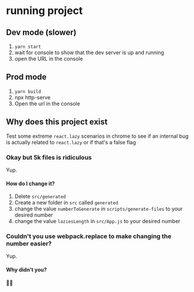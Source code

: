 # running project

## Dev mode (slower)
1. `yarn start`
2. wait for console to show that the dev server is up and running
3. open the URL in the console

## Prod mode
1. `yarn build`
2. npx http-serve
3. Open the url in the console

## Why does this project exist

Test some extreme `react.lazy` scenarios in chrome to see if an internal bug is actually related to `react.lazy` or if that's a false flag

### Okay but 5k files is ridiculous

Yup.

#### How do I change it?

1. Delete `src/generated`
2. Create a new folder in `src` called `generated`
3. change the value `numberToGenerate` in `scripts/generate-files` to your desired number
4. change the value `laziesLength` in `src/App.js` to your desired number

### Couldn't you use webpack.replace to make changing the number easier?

Yup.

#### Why didn't you?

🤷‍♂️